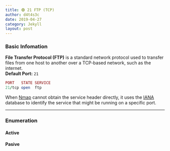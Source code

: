 ```yaml
---
title: 🟢 21 FTP (TCP)
author: d4t4s3c
date: 2019-04-27
category: Jekyll
layout: post
---
```


### Basic Infomation

**File Transfer Protocol (FTP)** is a standard network protocol used to transfer files from one host to another over a TCP-based network, such as the internet.\
**Default Port:** `21`
```ruby
PORT   STATE SERVICE
21/tcp open  ftp
```

When [Nmap](https://nmap.org) cannot obtain the service header directly, it uses the [IANA](https://www.iana.org/assignments/service-names-port-numbers/service-names-port-numbers.xhtml) database to identify the service that might be running on a specific port.

---

### Enumeration

#### Active

#### Pasive

